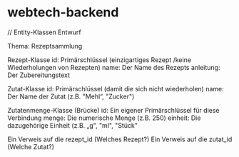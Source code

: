 # webtech-backend

// Entity-Klassen Entwurf

Thema: Rezeptsammlung

Rezept-Klasse
id: Primärschlüssel (einzigartiges Rezept /keine Wiederholungen von Rezepten)
name: Der Name des Rezepts
anleitung: Der Zubereitungstext

Zutat-Klasse
id: Primärschlüssel (damit die sich nicht wiederholen)
name: Der Name der Zutat (z.B. "Mehl“, "Zucker")

Zutatenmenge-Klasse (Brücke)
id: Ein eigener Primärschlüssel für diese Verbindung
menge: Die numerische Menge (z.B. 250)
einheit: Die dazugehörige Einheit (z.B. „g", "ml", "Stück"

Ein Verweis auf die rezept_id (Welches Rezept?)
Ein Verweis auf die zutat_id (Welche Zutat?)

